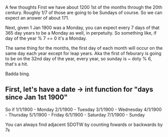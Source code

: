 A few thoughts
First we have about 1200 1st of the months through the 20th century. Roughly 1/7 of those are going to be Sundays of course. So we can expect an answer of about 171.

Next, given 1 Jan 1900 was a Monday, you can expect every 7 days of that 365 day years to be a Monday as well, in perpetuity. So something like, if day of the year % 7 == 0 it's a Monday.

The same thing for the months, the first day of each month will occur on the same day each year except for leap years. Aka the first of feburary is going to be on the 32nd day of the year, every year, so sunday is ~ doty % 6, that's a hit. 

Badda bing.

First, let's have a date -> int function for "days since Jan 1st 1900"
--

So if 
1/1/1900 - Monday
2/1/1900 - Tuesday
3/1/1900 - Wednesday
4/1/1900 - Thursday
5/1/1900 - Friday
6/1/1900 - Saturday
7/1/1900 - Sunday

You can always find adjacent SDOTW by counting fowards or backwards by 7s

